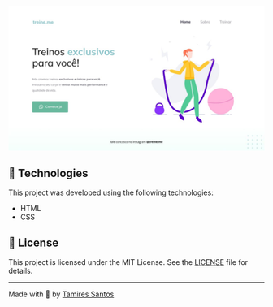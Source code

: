 <p align="center">
  <img alt="preview-treine-me" src=".github/preview.jpg">
</p>

## 🧪 Technologies

This project was developed using the following technologies:

- HTML
- CSS

## 📝 License

This project is licensed under the MIT License. See the [LICENSE](LICENSE) file for details.

---

Made with 💜 by [Tamires Santos](https://github.com/tfstam)
